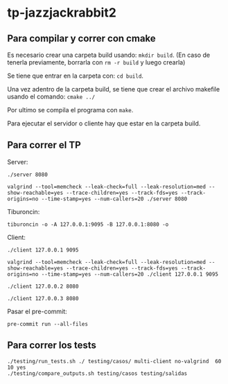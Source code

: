 # tp-jazzjackrabbit2

## Para compilar y correr con cmake

Es necesario crear una carpeta build usando: `mkdir build`. (En caso de tenerla previamente, borrarla con `rm -r build` y luego crearla)

Se tiene que entrar en la carpeta con: `cd build`.

Una vez adentro de la carpeta build, se tiene que crear el archivo makefile usando el comando: `cmake ../`

Por ultimo se compila el programa con `make`. 

Para ejecutar el servidor o cliente hay que estar en la carpeta build.

## Para correr el TP

Server:

```shell
./server 8080

valgrind --tool=memcheck --leak-check=full --leak-resolution=med --show-reachable=yes --trace-children=yes --track-fds=yes --track-origins=no --time-stamp=yes --num-callers=20 ./server 8080
```

Tiburoncin:

```shell
tiburoncin -o -A 127.0.0.1:9095 -B 127.0.0.1:8080 -o
```

Client:

```shell
./client 127.0.0.1 9095

valgrind --tool=memcheck --leak-check=full --leak-resolution=med --show-reachable=yes --trace-children=yes --track-fds=yes --track-origins=no --time-stamp=yes --num-callers=20 ./client 127.0.0.1 9095

./client 127.0.0.2 8080

./client 127.0.0.3 8080
```

Pasar el pre-commit:

```shell
pre-commit run --all-files
```

## Para correr los tests

```shell
./testing/run_tests.sh ./ testing/casos/ multi-client no-valgrind  60 10 yes
./testing/compare_outputs.sh testing/casos testing/salidas
```
